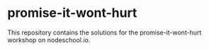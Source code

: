 # promise-it-wont-hurt
This repository contains the solutions for the promise-it-wont-hurt workshop on nodeschool.io.
